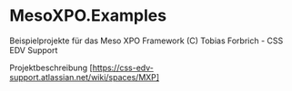 # MesoXPO.Examples
Beispielprojekte für das Meso XPO Framework
(C) Tobias Forbrich - CSS EDV Support

Projektbeschreibung [https://css-edv-support.atlassian.net/wiki/spaces/MXP]
